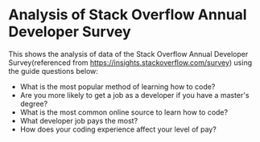 # Analysis of Stack Overflow Annual Developer Survey

This shows the analysis of data of the Stack Overflow Annual Developer Survey(referenced from https://insights.stackoverflow.com/survey) using the guide questions below:

  * What is the most popular method of learning how to code?
  * Are you more likely to get a job as a developer if you have a master's degree?
  * What is the most common online source to learn how to code?
  * What developer job pays the most?
  * How does your coding experience affect your level of pay?


